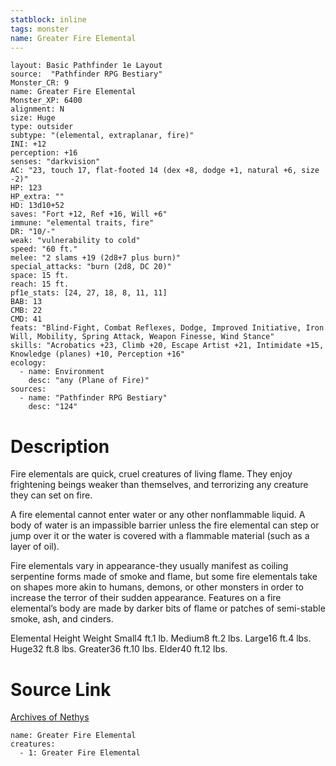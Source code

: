 ```yaml
---
statblock: inline
tags: monster
name: Greater Fire Elemental
---
```

```statblock
layout: Basic Pathfinder 1e Layout
source:  "Pathfinder RPG Bestiary"
Monster_CR: 9
name: Greater Fire Elemental
Monster_XP: 6400
alignment: N
size: Huge
type: outsider
subtype: "(elemental, extraplanar, fire)"
INI: +12
perception: +16
senses: "darkvision"
AC: "23, touch 17, flat-footed 14 (dex +8, dodge +1, natural +6, size -2)"
HP: 123
HP_extra: ""
HD: 13d10+52
saves: "Fort +12, Ref +16, Will +6"
immune: "elemental traits, fire"
DR: "10/-"
weak: "vulnerability to cold"
speed: "60 ft."
melee: "2 slams +19 (2d8+7 plus burn)"
special_attacks: "burn (2d8, DC 20)"
space: 15 ft.
reach: 15 ft.
pf1e_stats: [24, 27, 18, 8, 11, 11]
BAB: 13
CMB: 22
CMD: 41
feats: "Blind-Fight, Combat Reflexes, Dodge, Improved Initiative, Iron Will, Mobility, Spring Attack, Weapon Finesse, Wind Stance"
skills: "Acrobatics +23, Climb +20, Escape Artist +21, Intimidate +15, Knowledge (planes) +10, Perception +16"
ecology:
  - name: Environment
    desc: "any (Plane of Fire)"
sources:
  - name: "Pathfinder RPG Bestiary"
    desc: "124"
```
# Description
Fire elementals are quick, cruel creatures of living flame. They enjoy frightening beings weaker than themselves, and terrorizing any creature they can set on fire.

A fire elemental cannot enter water or any other nonflammable liquid. A body of water is an impassible barrier unless the fire elemental can step or jump over it or the water is covered with a flammable material (such as a layer of oil).

Fire elementals vary in appearance-they usually manifest as coiling serpentine forms made of smoke and flame, but some fire elementals take on shapes more akin to humans, demons, or other monsters in order to increase the terror of their sudden appearance. Features on a fire elemental’s body are made by darker bits of flame or patches of semi-stable smoke, ash, and cinders.

Elemental Height Weight Small4 ft.1 lb. Medium8 ft.2 lbs. Large16 ft.4 lbs. Huge32 ft.8 lbs. Greater36 ft.10 lbs. Elder40 ft.12 lbs.
# Source Link
[Archives of Nethys](https://aonprd.com/MonsterDisplay.aspx?ItemName=Greater%20Fire%20Elemental)
```encounter-table
name: Greater Fire Elemental
creatures:
  - 1: Greater Fire Elemental
```
